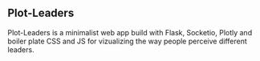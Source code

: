 ## Plot-Leaders

Plot-Leaders is a minimalist web app build with Flask, Socketio, Plotly and boiler plate CSS and JS for vizualizing the way people perceive different leaders.